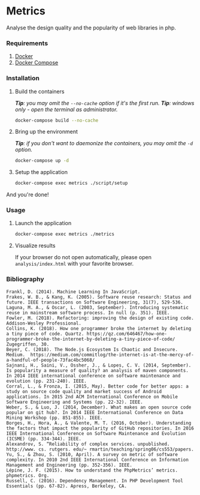 # Metrics
Analyse the design quality and the popularity of web libraries in php.

### Requirements

1. [Docker](https://docs.docker.com/engine/installation/)
2. [Docker Compose](https://docs.docker.com/compose/install/)

### Installation

1. Build the containers

    ***Tip**: you may omit the `--no-cache` option if it's the first run.*
    ***Tip**: windows only - open the terminal as administrator.*
    
    ```bash
    docker-compose build --no-cache
    ```
   
2. Bring up the environment

    ***Tip**: if you don't want to daemonize the containers, you may omit the `-d` option.*
    
    ```bash
    docker-compose up -d
    ```

3. Setup the application

    ```bash
    docker-compose exec metrics ./script/setup
    ```

And you're done!

### Usage

1. Launch the application

    ```bash
    docker-compose exec metrics ./metrics
    ```
   
 2. Visualize results
 
    If your browser do not open automatically, please open `analysis/index.html` with your favorite browser.
    
### Bibliography
    Frankl, D. (2014). Machine Learning In JavaScript.
    Frakes, W. B., & Kang, K. (2005). Software reuse research: Status and future. IEEE transactions on Software Engineering, 31(7), 529-536.
    Laguna, M. A., & Oscar, L. (2003, September). Introducing systematic reuse in mainstream software process. In null (p. 351). IEEE.
    Fowler, M. (2018). Refactoring: improving the design of existing code. Addison-Wesley Professional.
    Collins, K. (2018). How one programmer broke the internet by deleting a tiny piece of code. Quartz. https://qz.com/646467/how-one-programmer-broke-the-internet-by-deleting-a-tiny-piece-of-code/ Zugegriffen, 30.
    Beyer, C. (2018). The Node.js Ecosystem Is Chaotic and Insecure. Medium.  https://medium.com/commitlog/the-internet-is-at-the-mercy-of-a-handful-of-people-73fac4bc5068/
    Sajnani, H., Saini, V., Ossher, J., & Lopes, C. V. (2014, September). Is popularity a measure of quality? an analysis of maven components. In 2014 IEEE international conference on software maintenance and evolution (pp. 231-240). IEEE.
    Corral, L., & Fronza, I. (2015, May). Better code for better apps: a study on source code quality and market success of Android applications. In 2015 2nd ACM International Conference on Mobile Software Engineering and Systems (pp. 22-32). IEEE.
    Weber, S., & Luo, J. (2014, December). What makes an open source code popular on git hub?. In 2014 IEEE International Conference on Data Mining Workshop (pp. 851-855). IEEE.
    Borges, H., Hora, A., & Valente, M. T. (2016, October). Understanding the factors that impact the popularity of GitHub repositories. In 2016 IEEE International Conference on Software Maintenance and Evolution (ICSME) (pp. 334-344). IEEE.
    Alexandrov, S. “Reliability of complex services. unpublished. http://www. cs. rutgers. edu/~ rmartin/teaching/spring06/cs553/papers.
    Yu, S., & Zhou, S. (2010, April). A survey on metric of software complexity. In 2010 2nd IEEE International Conference on Information Management and Engineering (pp. 352-356). IEEE.
    Lépine, J. F. (2015). How to understand the PhpMetrics’ metrics. phpmetrics. Org.
    Russell, C. (2016). Dependency Management. In PHP Development Tool Essentials (pp. 67-82). Apress, Berkeley, CA.
